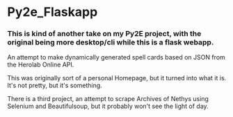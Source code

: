 # Py2e_Flaskapp

### This is kind of another take on my Py2E project, with the original being more desktop/cli while this is a flask webapp.
An attempt to make dynamically generated spell cards based on JSON from the Herolab Online API.

This was originally sort of a personal Homepage, but it turned into what it is. It's not pretty, but it's something.

There is a third project, an attempt to scrape Archives of Nethys using Selenium and Beautifulsoup, but it probably won't see the light of day.
